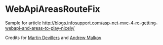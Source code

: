 # WebApiAreasRouteFix
Sample for article http://blogs.infosupport.com/asp-net-mvc-4-rc-getting-webapi-and-areas-to-play-nicely/

Credits for <a href="http://blogs.infosupport.com/author/martind/">Martin Devillers</a> and <a href="http://www.blogger.com/profile/04613555731962934729" rel="author" title="author profile">
Andrew Malkov
</a>

